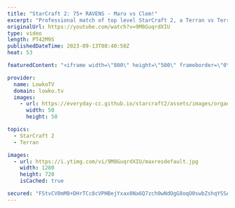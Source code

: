 ```yaml
---
title: "StarCraft 2: 75+ RAVENS - Maru vs Clem!"
excerpt: "Professional match of top level StarCraft 2, a Terran vs Terran, between Maru and Clem. Two of the highest ranked players in all of SC2. This match was recently played during the Master's Coliseum 6 tournament. Support my work: https://patreon.com/lowkotv Lowko Merch: https://lowko.shop  My YouTube channels:"
originalUrl: https://youtube.com/watch?v=9M8GuqrdXIU
type: video
length: PT42M9S
publishedDateTime: 2023-09-13T08:40:58Z
heat: 53

featuredContent: "<iframe width=\"800\" height=\"500\" frameborder=\"0\" src=\"https://www.youtube.com/embed/9M8GuqrdXIU\" allow=\"accelerometer; autoplay; encrypted-media; gyroscope; picture-in-picture\" allowfullscreen></iframe>"

provider:
  name: LowkoTV
  domain: lowko.tv
  images:
    - url: https://everyday-cc.github.io/starcraft2/assets/images/organizations/lowko.tv-50x50.jpg
      width: 50
      height: 50

topics:
  - StarCraft 2
  - Terran

images:
  - url: https://i.ytimg.com/vi/9M8GuqrdXIU/maxresdefault.jpg
    width: 1280
    height: 720
    isCached: true

secured: "FStvCV0mM8+DHrTCc8cVPHBejYxax0Na6Q7zch0wNdOgG8oqO0swbZshqYSSAFDl+EU3jwFSI8+TQYPaMI2xMpuMn0X+ecab0y57L2UQU8NlmIAokBnPdIuCAuoKMZa0ytaja3iWXbC0DODZn7xSPlcMUlFSaJ2oTCerxlN10S74MATAsx2+DeA50WpKlJPfKIef0RqkGk0kSjhR8NvK2QzB1xY7DOfpw5ezghwXNanQOVfwJDBiXVq7dM9OzpKCOAVBdpUX7vqfgxfWzqIg52CnhngwvHpTXjWmU41bHcumgi2U6u2xac1wHRxpXAGGQJhPRlFjTm2fuzgkUcCvZXgoz56vXPm1OIEZPdZuPZQooPwbvoOQHGzt9HpzThPDBtj+MY2TQNDX5Z3TkTsPiLGn6JohuS6JTTVeq6qJ8zoNKmHhdYgsx3ooM2KS2WuZ;KtIAGflzn01xvjUVd744/g=="
---
```


